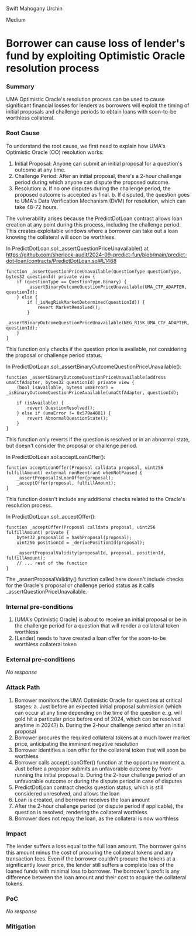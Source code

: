 Swift Mahogany Urchin

Medium

# Borrower can cause loss of lender's fund by exploiting Optimistic Oracle resolution process

### Summary

UMA Optimistic Oracle's resolution process can be used to cause significant financial losses for lenders as borrowers will exploit the timing of initial proposals and challenge periods to obtain loans with soon-to-be worthless collateral.

### Root Cause

To understand the root cause, we first need to explain how UMA's Optimistic Oracle (OO) resolution works:

1. Initial Proposal: Anyone can submit an initial proposal for a question's outcome at any time.
2. Challenge Period: After an initial proposal, there's a 2-hour challenge period during which anyone can dispute the proposed outcome.
3. Resolution:
a. If no one disputes during the challenge period, the proposed outcome is accepted as final.
b. If disputed, the question goes to UMA's Data Verification Mechanism (DVM) for resolution, which can take 48-72 hours.

The vulnerability arises because the PredictDotLoan contract allows loan creation at any point during this process, including the challenge period. This creates exploitable windows where a borrower can take out a loan knowing the collateral will soon be worthless.

In PredictDotLoan.sol:_assertQuestionPriceUnavailable() at https://github.com/sherlock-audit/2024-09-predict-fun/blob/main/predict-dot-loan/contracts/PredictDotLoan.sol#L1468

```solidity
function _assertQuestionPriceUnavailable(QuestionType questionType, bytes32 questionId) private view {
    if (questionType == QuestionType.Binary) {
        _assertBinaryOutcomeQuestionPriceUnavailable(UMA_CTF_ADAPTER, questionId);
    } else {
        if (_isNegRiskMarketDetermined(questionId)) {
            revert MarketResolved();
        }
        _assertBinaryOutcomeQuestionPriceUnavailable(NEG_RISK_UMA_CTF_ADAPTER, questionId);
    }
}
```
This function only checks if the question price is available, not considering the proposal or challenge period status.

In PredictDotLoan.sol:_assertBinaryOutcomeQuestionPriceUnavailable():

```solidity
function _assertBinaryOutcomeQuestionPriceUnavailable(address umaCtfAdapter, bytes32 questionId) private view {
    (bool isAvailable, bytes4 umaError) = _isBinaryOutcomeQuestionPriceAvailable(umaCtfAdapter, questionId);

    if (isAvailable) {
        revert QuestionResolved();
    } else if (umaError != 0x579a4801) {
        revert AbnormalQuestionState();
    }
}
```
This function only reverts if the question is resolved or in an abnormal state, but doesn't consider the proposal or challenge period.

In PredictDotLoan.sol:acceptLoanOffer():

```solidity
function acceptLoanOffer(Proposal calldata proposal, uint256 fulfillAmount) external nonReentrant whenNotPaused {
    _assertProposalIsLoanOffer(proposal);
    _acceptOffer(proposal, fulfillAmount);
}
```
This function doesn't include any additional checks related to the Oracle's resolution process.

In PredictDotLoan.sol:_acceptOffer():

```solidity
function _acceptOffer(Proposal calldata proposal, uint256 fulfillAmount) private {
    bytes32 proposalId = hashProposal(proposal);
    uint256 positionId = _derivePositionId(proposal);

    _assertProposalValidity(proposalId, proposal, positionId, fulfillAmount);
    // ... rest of the function
}
```
The _assertProposalValidity() function called here doesn't include checks for the Oracle's proposal or challenge period status as it calls _assertQuestionPriceUnavailable.

### Internal pre-conditions

1. [UMA's Optimistic Oracle] is about to receive an initial proposal or be in the challenge period for a question that will render a collateral token worthless
2. [Lender] needs to have created a loan offer for the soon-to-be worthless collateral token


### External pre-conditions

_No response_

### Attack Path

1. Borrower monitors the UMA Optimistic Oracle for questions at critical stages:
a. Just before an expected initial proposal submission (which can occur at any time depending on the time of the question e..g. will gold hit a particular price before end of 2024, which can be resolved anytime in 2024?)
b. During the 2-hour challenge period after an initial proposal
2. Borrower procures the required collateral tokens at a much lower market price, anticipating the imminent negative resolution
3. Borrower identifies a loan offer for the collateral token that will soon be worthless
4. Borrower calls acceptLoanOffer() function at the opportune moment
a. Just before a proposer submits an unfavorable outcome by front-running the initial proposal
b. During the 2-hour challenge period of an unfavorable outcome or during the dispute period in case of disputes
5. PredictDotLoan contract checks question status, which is still considered unresolved, and allows the loan
6. Loan is created, and borrower receives the loan amount
7. After the 2-hour challenge period (or dispute period if applicable), the question is resolved, rendering the collateral worthless
8. Borrower does not repay the loan, as the collateral is now worthless

### Impact

The lender suffers a loss equal to the full loan amount. The borrower gains this amount minus the cost of procuring the collateral tokens and any transaction fees. Even if the borrower couldn't procure the tokens at a significantly lower price, the lender still suffers a complete loss of the loaned funds with minimal loss to borrower. The borrower's profit is any difference between the loan amount and their cost to acquire the collateral tokens.


### PoC

_No response_

### Mitigation

